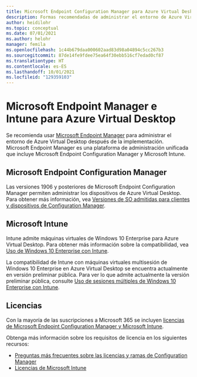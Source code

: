 ```yaml
---
title: Microsoft Endpoint Configuration Manager para Azure Virtual Desktop
description: Formas recomendadas de administrar el entorno de Azure Virtual Desktop.
author: heidilohr
ms.topic: conceptual
ms.date: 07/01/2021
ms.author: helohr
manager: femila
ms.openlocfilehash: 1c44b679daa000602aad83d98a04894c5cc267b3
ms.sourcegitcommit: 87de14fe9fdee75ea64f30ebb516cf7edad0cf87
ms.translationtype: HT
ms.contentlocale: es-ES
ms.lasthandoff: 10/01/2021
ms.locfileid: "129359103"
---
```

# <a name="microsoft-endpoint-manager-and-intune-for-azure-virtual-desktop"></a>Microsoft Endpoint Manager e Intune para Azure Virtual Desktop

Se recomienda usar [Microsoft Endpoint Manager](https://www.microsoft.com/endpointmanager) para administrar el entorno de Azure Virtual Desktop después de la implementación. Microsoft Endpoint Manager es una plataforma de administración unificada que incluye Microsoft Endpoint Configuration Manager y Microsoft Intune.

## <a name="microsoft-endpoint-configuration-manager"></a>Microsoft Endpoint Configuration Manager

Las versiones 1906 y posteriores de Microsoft Endpoint Configuration Manager permiten administrar los dispositivos de Azure Virtual Desktop. Para obtener más información, vea [Versiones de SO admitidas para clientes y dispositivos de Configuration Manager](/mem/configmgr/core/plan-design/configs/supported-operating-systems-for-clients-and-devices#windows-virtual-desktop).

## <a name="microsoft-intune"></a>Microsoft Intune

Intune admite máquinas virtuales de Windows 10 Enterprise para Azure Virtual Desktop. Para obtener más información sobre la compatibilidad, vea [Uso de Windows 10 Enterprise con Intune](/mem/intune/fundamentals/windows-virtual-desktop).

La compatibilidad de Intune con máquinas virtuales multisesión de Windows 10 Enterprise en Azure Virtual Desktop se encuentra actualmente en versión preliminar pública. Para ver lo que admite actualmente la versión preliminar pública, consulte [Uso de sesiones múltiples de Windows 10 Enterprise con Intune](/mem/intune/fundamentals/windows-virtual-desktop-multi-session).

## <a name="licensing"></a>Licencias

Con la mayoría de las suscripciones a Microsoft 365 se incluyen [licencias de Microsoft Endpoint Configuration Manager y Microsoft Intune](https://microsoft.com/microsoft-365/enterprise-mobility-security/compare-plans-and-pricing). 

Obtenga más información sobre los requisitos de licencia en los siguientes recursos:

- [Preguntas más frecuentes sobre las licencias y ramas de Configuration Manager](/mem/configmgr/core/understand/product-and-licensing-faq#bkmk_equiv-sub) 
- [Licencias de Microsoft Intune](/mem/intune/fundamentals/licenses)

